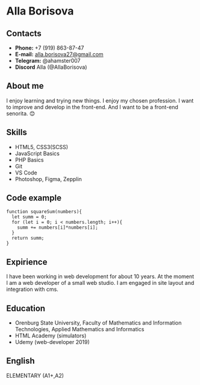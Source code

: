 # Alla Borisova

## Contacts

- **Phone:** +7 (919) 863-87-47
- **E-mail:** alla.borisova27@gmail.com
- **Telegram:** @ahamster007
- **Discord** Alla (@AllaBorisova)

## About me

I enjoy learning and trying new things. I enjoy my chosen profession.
I want to improve and develop in the front-end. Аnd I want to be a front-end senorita. :blush:

## Skills

- HTML5, CSS3(SCSS)
- JavaScript Basics
- PHP Basics
- Git
- VS Code
- Photoshop, Figma, Zepplin

## Code example

```
function squareSum(numbers){
  let summ = 0;
  for (let i = 0; i < numbers.length; i++){
    summ += numbers[i]*numbers[i];
  }
  return summ;
}
```

## Expirience

I have been working in web development for about 10 years.
At the moment I am a web developer of a small web studio. I am engaged in site layout and integration with cms.

## Education

- Orenburg State University, Faculty of Mathematics and Information Technologies, Applied Mathematics and Informatics
- HTML Academy (simulators)
- Udemy (web-developer 2019)

## English

ELEMENTARY (A1+,A2)

```

```
